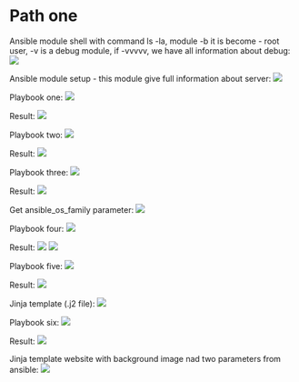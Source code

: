 # Path one

Ansible module shell with command ls -la, module -b it is become - root user, -v is a debug module, if -vvvvv, we have all information about debug:
![](https://github.com/Vladoffz/DevOps_online_Kyiv_2021Q2/blob/master/m10/task10.1/task10.1%20screenshots/image_2021-05-19_11-25-34.png?raw=true)

Ansible module setup - this module give full information about server:
![](https://github.com/Vladoffz/DevOps_online_Kyiv_2021Q2/blob/master/m10/task10.1/task10.1%20screenshots/image_2021-05-19_11-26-05.png?raw=true)

Playbook one:
![](https://github.com/Vladoffz/DevOps_online_Kyiv_2021Q2/blob/master/m10/task10.1/task10.1%20screenshots/image_2021-05-19_11-33-59.png?raw=true)

Result:
![](https://github.com/Vladoffz/DevOps_online_Kyiv_2021Q2/blob/master/m10/task10.1/task10.1%20screenshots/image_2021-05-19_11-34-32.png?raw=true)

Playbook two:
![](https://github.com/Vladoffz/DevOps_online_Kyiv_2021Q2/blob/master/m10/task10.1/task10.1%20screenshots/image_2021-05-19_11-37-12.png?raw=true)

Result:
![](https://github.com/Vladoffz/DevOps_online_Kyiv_2021Q2/blob/master/m10/task10.1/task10.1%20screenshots/image_2021-05-19_11-38-44.png?raw=true)

Playbook three:
![](https://github.com/Vladoffz/DevOps_online_Kyiv_2021Q2/blob/master/m10/task10.1/task10.1%20screenshots/image_2021-05-19_11-41-44.png?raw=true)

Result:
![](https://github.com/Vladoffz/DevOps_online_Kyiv_2021Q2/blob/master/m10/task10.1/task10.1%20screenshots/image_2021-05-19_11-41-57.png?raw=true)

Get ansible_os_family parameter:
![](https://github.com/Vladoffz/DevOps_online_Kyiv_2021Q2/blob/master/m10/task10.1/task10.1%20screenshots/image_2021-05-19_11-34-18.png?raw=true)

Playbook four:
![](https://github.com/Vladoffz/DevOps_online_Kyiv_2021Q2/blob/master/m10/task10.1/task10.1%20screenshots/image_2021-05-19_11-43-09.png?raw=true)

Result:
![](https://github.com/Vladoffz/DevOps_online_Kyiv_2021Q2/blob/master/m10/task10.1/task10.1%20screenshots/image_2021-05-19_11-43-54.png?raw=true)
![](https://github.com/Vladoffz/DevOps_online_Kyiv_2021Q2/blob/master/m10/task10.1/task10.1%20screenshots/image_2021-05-19_11-43-28.png?raw=true)

Playbook five:
![](https://github.com/Vladoffz/DevOps_online_Kyiv_2021Q2/blob/master/m10/task10.1/task10.1%20screenshots/image_2021-05-19_12-02-01.png?raw=true)

Result:
![](https://github.com/Vladoffz/DevOps_online_Kyiv_2021Q2/blob/master/m10/task10.1/task10.1%20screenshots/image_2021-05-19_12-02-23.png?raw=true)

Jinja template (.j2 file):
![](https://github.com/Vladoffz/DevOps_online_Kyiv_2021Q2/blob/master/m10/task10.1/task10.1%20screenshots/image_2021-05-19_12-18-52.png?raw=true)

Playbook six:
![](https://github.com/Vladoffz/DevOps_online_Kyiv_2021Q2/blob/master/m10/task10.1/task10.1%20screenshots/image_2021-05-19_12-19-30.png?raw=true)

Result:
![](https://github.com/Vladoffz/DevOps_online_Kyiv_2021Q2/blob/master/m10/task10.1/task10.1%20screenshots/image_2021-05-19_12-19-53.png?raw=true)

Jinja template website with background image nad two parameters from ansible:
![](https://github.com/Vladoffz/DevOps_online_Kyiv_2021Q2/blob/master/m10/task10.1/task10.1%20screenshots/image_2021-05-19_12-20-27.png?raw=true)
